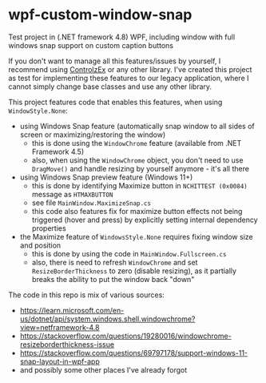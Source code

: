 # wpf-custom-window-snap
Test project in (.NET framework 4.8) WPF, including window with full windows snap support on custom caption buttons

If you don't want to manage all this features/issues by yourself, I recommend using [ControlzEx](https://github.com/ControlzEx/ControlzEx/) or any other library.
I've created this project as test for implementing these features to our legacy application, where I cannot simply change base classes and use any other library.

This project features code that enables this features, when using `WindowStyle.None`:
- using Windows Snap feature (automatically snap window to all sides of screen or maximizing/restoring the window)
    - this is done using the `WindowChrome` feature (available from .NET Framework 4.5)
    - also, when using the `WindowChrome` object, you don't need to use `DragMove()` and handle resizing by yourself anymore - it's all there
- using Windows Snap preview feature (Windows 11+)
    - this is done by identifying Maximize button in `NCHITTEST (0x0084)` message as `HTMAXBUTTON`
    - see file `MainWindow.MaximizeSnap.cs`
    - this code also features fix for maximize button effects not being triggered (hover and press) by explicitly setting internal dependency properties
- the Maximize feature of `WindowsStyle.None` requires fixing window size and position
    - this is done by using the code in `MainWindow.Fullscreen.cs`
    - also, there is need to refresh `WindowChrome` and set `ResizeBorderThickness` to zero (disable resizing), as it partially breaks the ability to put the window back "down"

The code in this repo is mix of various sources:
- https://learn.microsoft.com/en-us/dotnet/api/system.windows.shell.windowchrome?view=netframework-4.8
- https://stackoverflow.com/questions/19280016/windowchrome-resizeborderthickness-issue
- https://stackoverflow.com/questions/69797178/support-windows-11-snap-layout-in-wpf-app
- and possibly some other places I've already forgot